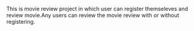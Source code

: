 This is movie review project in which user can register themseleves and review movie.Any users can review the movie review with or without registering.

